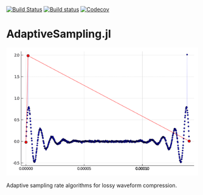 [![Build Status](https://travis-ci.com/iuliancioarca/AdaptiveSampling.jl.svg?branch=master)](https://travis-ci.com/iuliancioarca/AdaptiveSampling.jl)
[![Build status](https://ci.appveyor.com/api/projects/status/y68i7ul9umie3t21?svg=true)](https://ci.appveyor.com/project/iuliancioarca/adaptivesampling-jl)
[![Codecov](https://codecov.io/gh/iuliancioarca/AdaptiveSampling.jl/branch/master/graph/badge.svg)](https://codecov.io/gh/iuliancioarca/AdaptiveSampling.jl)
# AdaptiveSampling.jl
![alt text](https://github.com/iuliancioarca/AdaptiveSampling.jl/blob/master/examples/anchor_point.gif "")

Adaptive sampling rate algorithms for lossy waveform compression.
